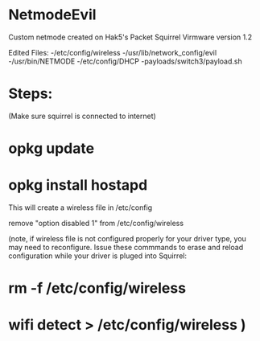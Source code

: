 # NetmodeEvil
Custom netmode created on Hak5's Packet Squirrel
Virmware version 1.2

Edited Files:
-/etc/config/wireless
-/usr/lib/network_config/evil
-/usr/bin/NETMODE
-/etc/config/DHCP
-payloads/switch3/payload.sh


# Steps:

(Make sure squirrel is connected to internet)

# opkg update

# opkg install hostapd

This will create a wireless file in /etc/config

remove "option disabled 1" from  /etc/config/wireless

(note, if wireless file is not configured properly for your driver type, you may need to reconfigure. 
Issue these commmands to erase and reload configuration while your driver is pluged into Squirrel:
# rm -f /etc/config/wireless
# wifi detect > /etc/config/wireless )

